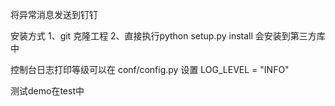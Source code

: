 将异常消息发送到钉钉

安装方式
1、git 克隆工程
2、直接执行python setup.py install 会安装到第三方库中

控制台日志打印等级可以在 conf/config.py 设置 LOG_LEVEL = "INFO"

测试demo在test中
